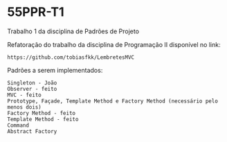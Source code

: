 # 55PPR-T1
Trabalho 1 da disciplina de Padrões de Projeto

Refatoração do trabalho da disciplina de Programação II disponível no link:  

    https://github.com/tobiasfkk/LembretesMVC

Padrões a serem implementados:

    Singleton - João
    Observer - feito
    MVC - feito
    Prototype, Façade, Template Method e Factory Method (necessário pelo menos dois)
    Factory Method - feito
    Template Method - feito
    Command
    Abstract Factory
